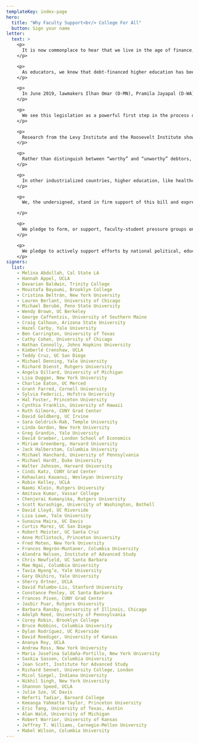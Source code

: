 ```yaml
---
templateKey: index-page
hero:
  title: "Why Faculty Support<br/> College For All"
  button: Sign your name
letter:
  text: >
    <p>
      It is now commonplace to hear that we live in the age of finance, but for the vast majority of people in the United States and beyond, our era is experienced as the age of crushing debt. As a result of soaring education costs, unaffordable housing, bankruptcies from medical bills, usurious payday loans, and unpayable financial obligations from mass incarceration, household debt continues to spiral. Student debt alone stands at $1.6 trillion. Our students are graduating with an average of $30,000 in debt, and every year, there are 1.1 million new defaulters on those debts. Debt-financed higher education has taken a radically unequal toll on Black, Latinx and Native households because they hold just a fraction of the wealth of white households. Four years after graduating, the average loan balances of Black student debtors are more than double that of their white counterparts, due to discrepancies that can be traced to employment discrimination, racial wage gaps, and differentials in intergenerational wealth.
    </p>

    <p>
      As educators, we know that debt-financed higher education has been a profound mistake, and also a relatively recent one. (Student debt was too insignificant to track in 1999.) By slashing funding to education, federal and state lawmakers shifted the burden to students and families, especially to those least able to afford it. Activists from the Occupy Student Debt Campaign to Strike Debt to Movement for Black Lives to the Debt Collective have been sounding the alarm and organizing around this issue for the last eight years. Indeed, the Debt Collective organized the first successful student debt strike in U.S. history, winning over $1 billion in debt discharge in a campaign with for-profit college debtors. Finally, politicians are listening.
    </p>

    <p>
      In June 2019, lawmakers Ilhan Omar (D-MN), Pramila Jayapal (D-WA), and Bernie Sanders (D-VT) introduced the College for All act (with help from student debt strikers). The legislation would wipe out all $1.6 trillion in outstanding student debt for 45 million borrowers, eliminate tuition and fees at all public two-year and four-year colleges and universities, provide funding streams to Historically Black Colleges and Universities and Tribal Colleges, and make community colleges, trade schools, and apprenticeship programs tuition-and fee-free for all. These measures will be paid for by a financial transaction tax on Wall Street of the kind currently imposed by 40 countries around the world.
    </p>

    <p>
      We see this legislation as a powerful first step in the process of reinvestment in quality public education. We know that subsequent steps will require the fight for state reinvestment, high quality and diverse curricula, robust research support, and the de-adjunctification of our workforce.
    </p>

    <p>
      Research from the Levy Institute and the Roosevelt Institute shows that a full jubilee—an erasure of all student loans currently on the books—would not only be a substantial boost to GDP but also a significant narrowing of the racial wealth gap, and therefore a means to begin addressing the need for reparations in and through higher education. Far from a boon to the already-wealthy, the vast majority of the benefits of universal debt discharge would go to the bottom 20% of households. The largest impact, in proportion to household wealth, would be on Black and Latinx families and communities, and women in those communities in particular, who hold the disproportionate share of the debt load. In addition, a significant percentage of student debtors were defrauded by for-profit colleges (which intentionally target and exploit marginalized communities) and these students routinely carry high debt burdens, often without ever having graduated.
    </p>

    <p>
      Rather than distinguish between “worthy” and “unworthy” debtors, or create a pecking order of who deserves more, less, or no relief, we applaud the fact that College for All is being proposed in the lineage of universal programs like Social Security and Medicare. While there are other policy options on the table, we strongly believe that universal programs are engines of popular solidarity that draw their power from uniting the most people under a single demand: education should be a right, not a privilege. A demand for universal student debt relief, alongside the proposal for tuition-free public college, unites tens of millions of people around a commonly shared idea. College for All, like Medicare for All, is a meaningful step toward de-financializing our basic social needs.
    </p>

    <p>
      In other industrialized countries, higher education, like healthcare, is regarded as a public good and as a right, but in the U.S., it has been turned into an expensive commodity. Now is the time to reclaim the vocation of learning to which we have devoted our careers. College for All is the first serious step toward that goal we have seen in our lifetime.
    </p>

    <p>
      We, the undersigned, stand in firm support of this bill and express our commitment to fight for its passage into law.

    </p>

    <p>
      We pledge to form, or support, faculty-student pressure groups on our own campuses to actively promote the agenda of College for All, without regard to the outcome of the bill itself.
    </p>

    <p>
      We pledge to actively support efforts by national political, educational or labor groups willing to fight for the agenda of College for All.
    </p>
signers:
  list:
    - Melina Abdullah, Cal State LA
    - Hannah Appel, UCLA
    - Davarian Baldwin, Trinity College
    - Moustafa Bayoumi, Brooklyn College
    - Cristina Beltrán, New York University
    - Lauren Berlant, University of Chicago
    - Michael Berubé, Penn State University
    - Wendy Brown, UC Berkeley
    - George Caffentzis, University of Southern Maine
    - Craig Calhoun, Arizona State University
    - Hazel Carby, Yale University
    - Ben Carrington, University of Texas
    - Cathy Cohen, University of Chicago
    - Nathan Connolly, Johns Hopkins University
    - Kimberlé Crenshaw, UCLA
    - Teddy Cruz, UC San Diego
    - Michael Denning, Yale University
    - Richard Dienst, Rutgers University
    - Angela Dillard, University of Michigan
    - Lisa Duggan, New York University
    - Charlie Eaton, UC Merced
    - Grant Farred, Cornell University
    - Sylvia Federici, Hofstra University
    - Hal Foster, Princeton University
    - Cynthia Franklin, University of Hawaii
    - Ruth Gilmore, CUNY Grad Center
    - David Goldberg, UC Irvine
    - Sara Goldrick-Rab, Temple University
    - Linda Gordon, New York University
    - Greg Grandin, Yale University
    - David Graeber, London School of Economics
    - Miriam Greenberg, Harvard University
    - Jack Halberstam, Columbia University
    - Michael Hanchard, University of Pennsylvania
    - Michael Hardt, Duke University
    - Walter Johnson, Harvard University
    - Cindi Katz, CUNY Grad Center
    - Kehaulani Kauanui, Wesleyan University
    - Robin Kelley, UCLA
    - Naomi Klein, Rutgers University
    - Amitava Kumar, Vassar College
    - Chenjerai Kumanyika, Rutgers University
    - Scott Kurashige, University of Washington, Bothell
    - David Lloyd, UC Riverside
    - Lisa Lowe, Yale University
    - Sunaina Maira, UC Davis
    - Curtis Marez, UC San Diego
    - Robert Meister, UC Santa Cruz
    - Anne McClintock, Princeton University
    - Fred Moten, New York University
    - Frances Negrón-Muntaner, Columbia University
    - Alondra Nelson, Institute of Advanced Study
    - Chris Newfield, UC Santa Barbara
    - Mae Ngai, Columbia University
    - Tavia Nyong’o, Yale University
    - Gary Okihiro, Yale University
    - Sherry Ortner, UCLA
    - David Palumbo-Liu, Stanford University
    - Constance Penley, UC Santa Barbara
    - Frances Piven, CUNY Grad Center
    - Jasbir Puar, Rutgers University
    - Barbara Ransby, University of Illinois, Chicago
    - Adolph Reed, University of Pennsylvania
    - Corey Robin, Brooklyn College
    - Bruce Robbins, Columbia University
    - Dylan Rodríguez, UC Riverside
    - David Roediger, University of Kansas
    - Ananya Roy, UCLA
    - Andrew Ross, New York University
    - Maria Josefina Saldaña-Portillo, New York University
    - Saskia Sassen, Columbia University
    - Joan Scott, Institute for Advanced Study
    - Richard Sennet, University College, London
    - Micol Siegel, Indiana University
    - Nikhil Singh, New York University
    - Shannon Speed, UCLA
    - Julie Sze, UC Davis
    - Neferti Tadiar, Barnard College
    - Keeanga Yahmatta Taylor, Princeton University
    - Eric Tang, University of Texas, Austin
    - Alan Wald, University of Michigan
    - Robert Warrior, University of Kansas
    - Jeffrey T. Williams, Carnegie-Mellon University
    - Mabel Wilson, Columbia University
---
```

